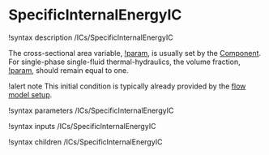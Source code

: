 # SpecificInternalEnergyIC

!syntax description /ICs/SpecificInternalEnergyIC

The cross-sectional area variable, [!param](/ICs/SpecificTotalEnthalpyIC/A),
is usually set by the [Component](syntax/Components/index.md).
For single-phase single-fluid thermal-hydraulics, the volume fraction,
[!param](/ICs/SpecificTotalEnthalpyIC/alpha), should remain
equal to one.

!alert note
This initial condition is typically already provided by the [flow model setup](syntax/FlowModelSetup/index.md).

!syntax parameters /ICs/SpecificInternalEnergyIC

!syntax inputs /ICs/SpecificInternalEnergyIC

!syntax children /ICs/SpecificInternalEnergyIC
